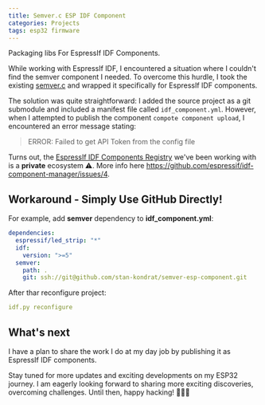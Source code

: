 ```yaml
---
title: Semver.c ESP IDF Component
categories: Projects
tags: esp32 firmware
---
```

Packaging libs For EspressIf IDF Components.

While working with EspressIf IDF, I encountered a situation where I couldn't find the semver component I needed. To overcome this hurdle, I took the existing [semver.c](https://github.com/h2non/semver.c) and wrapped it specifically for EspressIf IDF components.

The solution was quite straightforward: I added the source project as a git submodule and included a manifest file called `idf_component.yml`. However, when I attempted to publish the component `compote component upload`, I encountered an error message stating: 

> ERROR: Failed to get API Token from the config file

Turns out, the [EspressIf IDF Components Registry](https://components.espressif.com) we've been working with is a **private** ecosystem ⚠️. More info here https://github.com/espressif/idf-component-manager/issues/4.

## Workaround - Simply Use GitHub Directly!

For example, add **semver** dependency to **idf_component.yml**:

```yml
dependencies:
  espressif/led_strip: "*"
  idf:
    version: ">=5"
  semver:
    path: .
    git: ssh://git@github.com/stan-kondrat/semver-esp-component.git
```

After thar reconfigure project:

```yml
idf.py reconfigure
```


## What's next

I have a plan to share the work I do at my day job by publishing it as EspressIf IDF components.

Stay tuned for more updates and exciting developments on my ESP32 journey. I am eagerly looking forward to sharing more exciting discoveries, overcoming challenges. Until then, happy hacking! 👩‍💻🚀

